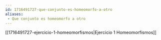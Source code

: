 ```yaml
---
id: 1716491727-que-conjunto-es-homeomorfo-a-otro
aliases:
 - Que conjunto es homeomorfo a otro
---
```



[[1716491727-ejercicio-1-homeomorfismos|Ejercicio 1 Homeomorfismos]]
